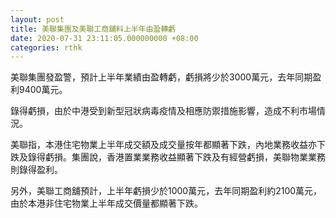 ```yaml
---
layout: post
title: 美聯集團及美聯工商舖料上半年由盈轉虧
date: 2020-07-31 23:11:05.000000000 +08:00
categories: rthk
---
```


美聯集團發盈警，預計上半年業績由盈轉虧，虧損將少於3000萬元，去年同期盈利9400萬元。

錄得虧損，由於中港受到新型冠狀病毒疫情及相應防禦措施影響，造成不利市場情況。

美聯指，本港住宅物業上半年成交額及成交量按年都顯著下跌，內地業務收益亦下跌及錄得虧損。集團說，香港置業業務收益顯著下跌及有經營虧損，美聯物業業務則錄得盈利。

另外，美聯工商舖預計，上半年虧損少於1000萬元，去年同期盈利約2100萬元，由於本港非住宅物業上半年成交價量都顯著下跌。
